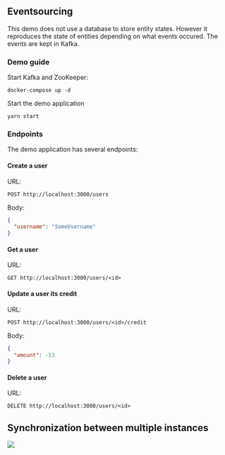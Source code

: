 ## Eventsourcing

This demo does not use a database to store entity states. However it reproduces the state of entities depending on what events occured. The events are kept in Kafka.

### Demo guide

Start Kafka and ZooKeeper:

```
docker-compose up -d
```

Start the demo application

```
yarn start
```

### Endpoints

The demo application has several endpoints:

#### Create a user

URL:

```
POST http://localhost:3000/users
```

Body:

```json
{
  "username": "SomeUsername"
}
```

#### Get a user

URL:

```
GET http://localhost:3000/users/<id>
```

#### Update a user its credit

URL:

```
POST http://localhost:3000/users/<id>/credit
```

Body:

```json
{
  "amount": -53
}
```

#### Delete a user

URL:

```
DELETE http://localhost:3000/users/<id>
```

## Synchronization between multiple instances

![](https://github.com/adam-p/markdown-here/raw/master/docs/eventsourcing_delay.png)
